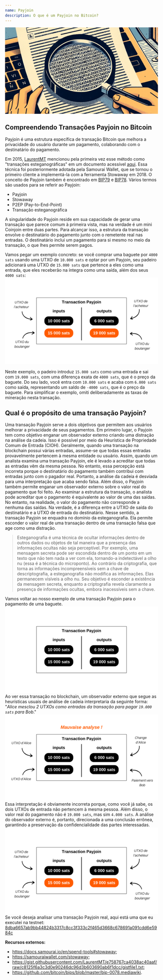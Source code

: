 ```yaml
---
name: Payjoin
description: O que é um Payjoin no Bitcoin?
---
```


![Miniatura do Payjoin - esteganografia](assets/cover.jpeg)

## Compreendendo Transações Payjoin no Bitcoin

Payjoin é uma estrutura específica de transação Bitcoin que melhora a privacidade do usuário durante um pagamento, colaborando com o destinatário do pagamento.

Em 2015, [LaurentMT](https://twitter.com/LaurentMT) mencionou pela primeira vez esse método como "transações esteganográficas" em um documento acessível [aqui](https://gist.githubusercontent.com/LaurentMT/e758767ca4038ac40aaf/raw/c8125f6a3c3d0e90246dc96d3b603690ab6f1dcc/gistfile1.txt). Essa técnica foi posteriormente adotada pela Samourai Wallet, que se tornou o primeiro cliente a implementá-la com a ferramenta Stowaway em 2018. O conceito de Payjoin também é encontrado em [BIP79](https://github.com/bitcoin/bips/blob/master/bip-0079.mediawiki) e [BIP78](https://github.com/bitcoin/bips/blob/master/bip-0078.mediawiki). Vários termos são usados para se referir ao Payjoin:
- Payjoin
- Stowaway
- P2EP (Pay-to-End-Point)
- Transação esteganográfica

A singularidade do Payjoin reside em sua capacidade de gerar uma transação que parece comum à primeira vista, mas na verdade é um mini Coinjoin entre duas partes. Para alcançar isso, a estrutura da transação envolve o destinatário do pagamento junto com o remetente real nas entradas. O destinatário inclui um pagamento para si mesmo no meio da transação, o que lhes permite serem pagos.

Vamos pegar um exemplo concreto: se você comprar uma baguete por `4000 sats` usando uma UTXO de `10.000 sats` e optar por um Payjoin, seu padeiro adicionará uma UTXO de `15.000 sats` que pertence a eles como uma entrada, que eles receberão na íntegra como uma saída, além dos seus `4000 sats`:
![Diagrama de transação Payjoin](assets/fr/1.png)

Neste exemplo, o padeiro introduz `15.000 sats` como uma entrada e sai com `19.000 sats`, com uma diferença exata de `4000 sats`, que é o preço da baguete. Do seu lado, você entra com `10.000 sats` e acaba com `6.000 sats` como saída, representando um saldo de `-4000 sats`, que é o preço da baguete. Para simplificar o exemplo, omiti deliberadamente as taxas de mineração nesta transação.

## Qual é o propósito de uma transação Payjoin?

Uma transação Payjoin serve a dois objetivos que permitem aos usuários melhorar a privacidade de seus pagamentos.
Em primeiro lugar, o Payjoin tem como objetivo enganar um observador externo criando uma distração na análise da cadeia. Isso é possível por meio da Heurística de Propriedade Comum de Entrada (CIOH). Geralmente, quando uma transação na blockchain possui várias entradas, assume-se que todas essas entradas provavelmente pertencem à mesma entidade ou usuário. Assim, quando um analista examina uma transação Payjoin, ele é levado a acreditar que todas as entradas vêm da mesma pessoa. No entanto, essa percepção está incorreta porque o destinatário do pagamento também contribui com entradas junto com o pagador real. Portanto, a análise da cadeia é desviada para uma interpretação que acaba sendo falsa.
Além disso, o Payjoin também permite enganar um observador externo sobre o valor real do pagamento que foi feito. Ao examinar a estrutura da transação, o analista pode acreditar que o pagamento é equivalente ao valor de uma das saídas. No entanto, na realidade, o valor do pagamento não corresponde a nenhuma das saídas. Na verdade, é a diferença entre a UTXO de saída do destinatário e a UTXO de entrada do destinatário. Nesse sentido, a transação Payjoin se enquadra no domínio da esteganografia. Ela permite esconder o valor real de uma transação dentro de uma transação falsa que age como uma distração.

> Esteganografia é uma técnica de ocultar informações dentro de outros dados ou objetos de tal maneira que a presença das informações ocultas não seja perceptível. Por exemplo, uma mensagem secreta pode ser escondida dentro de um ponto em um texto que não tem nada a ver com ela, tornando-a indetectável a olho nu (essa é a técnica do microponto). Ao contrário da criptografia, que torna as informações incompreensíveis sem a chave de descriptografia, a esteganografia não modifica as informações. Elas permanecem visíveis a olho nu. Seu objetivo é esconder a existência da mensagem secreta, enquanto a criptografia revela claramente a presença de informações ocultas, embora inacessíveis sem a chave.

Vamos voltar ao nosso exemplo de uma transação Payjoin para o pagamento de uma baguete.
![Esquema de transação Payjoin visto de fora](assets/fr/2.png)
Ao ver essa transação no blockchain, um observador externo que segue as heurísticas usuais de análise de cadeia interpretaria da seguinte forma: "*Alice mesclou 2 UTXOs como entradas da transação para pagar `19.000 sats` para Bob*."
![Interpretação incorreta da transação Payjoin vista de fora](assets/fr/3.png)
Essa interpretação é obviamente incorreta porque, como você já sabe, os dois UTXOs de entrada não pertencem à mesma pessoa. Além disso, o valor real do pagamento não é `19.000 sats`, mas sim `4.000 sats`. A análise do observador externo é, portanto, direcionada a uma conclusão errônea, garantindo a preservação da confidencialidade das partes interessadas.![Diagrama de transação Payjoin](assets/fr/1.png)
Se você deseja analisar uma transação Payjoin real, aqui está uma que eu executei na testnet: [8dba6657ab9bb44824b3317c8cc3f333c2f465d3668c678691a091cdd6e5984c](https://mempool.space/fr/testnet/tx/8dba6657ab9bb44824b3317c8cc3f333c2f465d3668c678691a091cdd6e5984c)

**Recursos externos:**
- https://docs.samourai.io/en/spend-tools#stowaway;
- https://samouraiwallet.com/stowaway;
- https://gist.githubusercontent.com/LaurentMT/e758767ca4038ac40aaf/raw/c8125f6a3c3d0e90246dc96d3b603690ab6f1dcc/gistfile1.txt;
- https://github.com/bitcoin/bips/blob/master/bip-0078.mediawiki.

